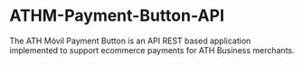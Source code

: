 # ATHM-Payment-Button-API
The ATH Móvil Payment Button is an API REST based application implemented to support ecommerce payments for ATH Business merchants. 
